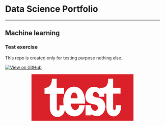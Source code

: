 # Data Science Portfolio
---
## Machine learning

### Test exercise

This repo is created only for testing purpose nothing else.

[![View on GitHub](https://img.shields.io/badge/GitHub-View_on_GitHub-blue?logo=GitHub)](https://github.com/Joishy/Course)

<center><img src="assets/images/test.png"/></center>
